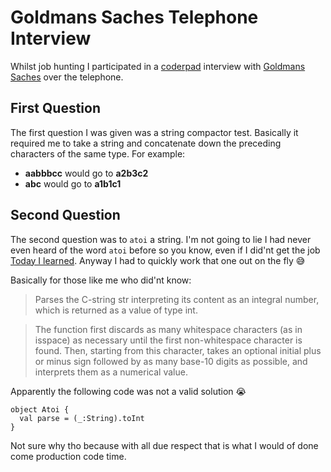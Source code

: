 # Goldmans Saches Telephone Interview
Whilst job hunting I participated in a [coderpad](https://coderpad.io/) interview with [Goldmans Saches](http://www.goldmansachs.com/) over the telephone.

## First Question
The first question I was given was a string compactor test. Basically it required me to take a string and concatenate down
the preceding characters of the same type. For example:

* **aabbbcc** would go to **a2b3c2**
* **abc** would go to **a1b1c1**

## Second Question
The second question was to `atoi` a string. 
I'm not going to lie I had never even heard of the word `atoi` before so you know, even if I did'nt get the job [Today I learned](https://igu.io/tag/todayilearned/). 
Anyway I had to quickly work that one out on the fly :sweat_smile:

Basically for those like me who did'nt know:

> Parses the C-string str interpreting its content as an integral number, which is returned as a value of type int.

> The function first discards as many whitespace characters (as in isspace) as necessary until the first non-whitespace character is found. Then, starting from this character, takes an optional initial plus or minus sign followed by as many base-10 digits as possible, and interprets them as a numerical value.

Apparently the following code was not a valid solution :sob:
```
object Atoi {
  val parse = (_:String).toInt
}
```
Not sure why tho because with all due respect that is what I would of done come production code time.